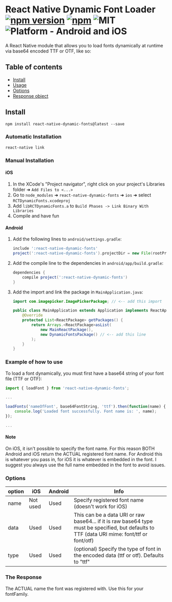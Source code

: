 
# React Native Dynamic Font Loader [![npm version](https://badge.fury.io/js/react-native-dynamic-fonts.svg)](https://badge.fury.io/js/react-native-dynamic-fonts) [![npm](https://img.shields.io/npm/dt/react-native-dynamic-fonts.svg)](https://www.npmjs.org/package/react-native-dynamic-fonts) ![MIT](https://img.shields.io/dub/l/vibe-d.svg) ![Platform - Android and iOS](https://img.shields.io/badge/platform-Android%20%7C%20iOS-yellow.svg)

A React Native module that allows you to load fonts dynamically at runtime via base64 encoded TTF or OTF, like so:

## Table of contents
- [Install](#install)
- [Usage](#usage)
- [Options](#options)
- [Response object](#the-response-object)

## Install

`npm install react-native-dynamic-fonts@latest --save`

### Automatic Installation

`react-native link`

### Manual Installation

#### iOS

1. In the XCode's "Project navigator", right click on your project's Libraries folder ➜ `Add Files to <...>`
2. Go to `node_modules` ➜ `react-native-dynamic-fonts` ➜ `ios` ➜ select `RCTDynamicFonts.xcodeproj`
3. Add `libRCTDynamicFonts.a` to `Build Phases -> Link Binary With Libraries`
4. Compile and have fun

#### Android
1. Add the following lines to `android/settings.gradle`:
    ```gradle
    include ':react-native-dynamic-fonts'
    project(':react-native-dynamic-fonts').projectDir = new File(rootProject.projectDir, '../node_modules/react-native-dynamic-fonts/android')
    ```
    
2. Add the compile line to the dependencies in `android/app/build.gradle`:
    ```gradle
    dependencies {
        compile project(':react-native-dynamic-fonts')
    }
    ```
    
3. Add the import and link the package in `MainApplication.java`:
    ```java
    import com.imagepicker.ImagePickerPackage; // <-- add this import

    public class MainApplication extends Application implements ReactApplication {
        @Override
        protected List<ReactPackage> getPackages() {
            return Arrays.<ReactPackage>asList(
                new MainReactPackage(),
                new DynamicFontsPackage() // <-- add this line
            );
        }
    }
    ```

### Example of how to use

To load a font dynamically, you must first have a base64 string of your font file (TTF or OTF):
```javascript
import { loadFont } from 'react-native-dynamic-fonts';

...

loadFonts('nameOfFont', base64FontString, 'ttf').then(function(name) {
	console.log('Loaded font successfully. Font name is: ', name);
});

...

```


#### Note

On iOS, it isn't possible to specify the font name. For this reason BOTH Android and iOS return the ACTUAL registered font name. For Android this is whatever you pass in, for iOS it is whatever is embedded in the font. I suggest you always use the full name embedded in the font to avoid issues.

### Options

option | iOS  | Android | Info
------ | ---- | ------- | ----
name | Not used | Used | Specify registered font name (doesn't work for iOS)
data | Used | Used | This can be a data URI or raw base64... if it is raw base64 type must be specified, but defaults to TTF (data URI mime: font/ttf or font/otf)
type | Used | Used | (optional) Specify the type of font in the encoded data (ttf or otf). Defaults to "ttf"

### The Response

The ACTUAL name the font was registered with. Use this for your fontFamily.
